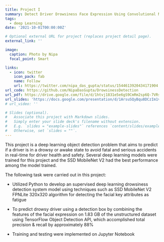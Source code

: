 ```yaml
---
title: Project I
summary: Detect Driver Drowsiness Face Expression Using Convolutional Neural Networks.
tags:
  - deep Learning
date: '2021-10-01T00:00:00Z'

# Optional external URL for project (replaces project detail page).
external_link: ''

image:
  caption: Photo by Nipa
  focal_point: Smart

links:
  - icon: twitter
    icon_pack: fab
    name: Follow
    url: https://twitter.com/nipa_das_gupta/status/1544613920434171904
url_code: https://github.com/NipaDasGupta/DrowsinessDetection
url_pdf: https://drive.google.com/file/d/1htvj1831e5e6gS9CmRm2sp6Q-7VRsb-I/view?usp=sharing
url_slides: 'https://docs.google.com/presentation/d/1ArsuSQyBqu8DCzIm1v86Vn44eKfQJ8RR/edit?usp=sharing&ouid=100227760510168348656&rtpof=true&sd=true'
# url_video: ''

# Slides (optional).
#   Associate this project with Markdown slides.
#   Simply enter your slide deck's filename without extension.
#   E.g. `slides = "example-slides"` references `content/slides/example-slides.md`.
#   Otherwise, set `slides = ""`.
---
```


This project is a deep learning object detection problem that aims to predict if a driver is in a drowsy or awake state to avoid fatal and serious accidents in real-time for driver health and safety. Several deep learning models were trained for this project and the SSD MobileNet V2 had the best performance among the model trained.

The following task were carried out in this project:

+ Utilized Python to develop an supervised deep learning drowsiness detection system model using techniques such as SSD MobileNet V2 FPNLite 320x320 algorithm for detecting the facial key attributes as fatigue

+ To predict drowsy driver using a detection box by combining the features of the facial expression on 1.83 GB of the unstructured dataset using TensorFlow Object Detection API, which accomplished total precision & recall by approximately 88%

+ Training and testing were implemented on Jupyter Notebook
